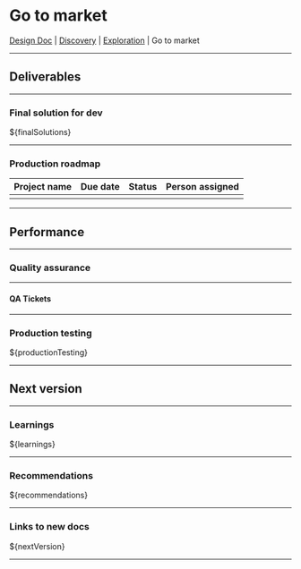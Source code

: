 # Go to market
[Design Doc](/dist/docs/designDoc.md) | [Discovery](/dist/docs/discovery.md) | [Exploration](/dist/docs/exploration.md) | Go to market

---
## Deliverables

---
### Final solution for dev
${finalSolutions}

---
### Production roadmap  
| Project name | Due date | Status | Person assigned |
| --- | --- | --- | --- |
|  |  |  |  |

---
## Performance

---
### Quality assurance

---
#### QA Tickets

---
### Production testing
${productionTesting}

---
## Next version

---
### Learnings
${learnings}

---
### Recommendations
${recommendations}

---
### Links to new docs
${nextVersion}

---
